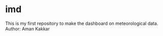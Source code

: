 # imd
This is my first repository to make the dashboard on meteorological data.
Author: Aman Kakkar
